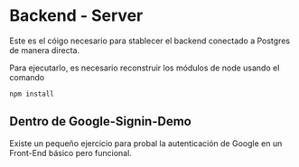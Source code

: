 # Backend - Server

Este es el cóigo necesario para stablecer el backend 
conectado a Postgres de manera directa.

Para ejecutarlo, es necesario reconstruir los módulos
de node usando el comando

```
npm install
```

## Dentro de Google-Signin-Demo
Existe un pequeño ejercicio para probal la 
autenticación de Google en un Front-End básico pero
funcional.